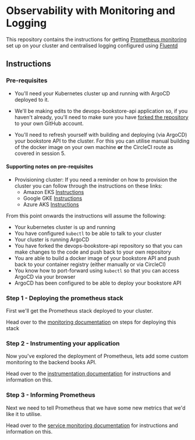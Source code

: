 # Observability with Monitoring and Logging 

This repository contains the instructions for getting [Prometheus monitoring](https://prometheus.io/) set up on your cluster and centralised logging configured using [Fluentd](https://www.fluentd.org/)

## Instructions

### Pre-requisites

* You'll need your Kubernetes cluster up and running with ArgoCD deployed to it.

* We'll be making edits to the devops-bookstore-api application so, if you haven't already, you'll need to make sure you have [forked the repository](https://github.com/techreturners/devops-bookstore-api) to your own GitHub account.

* You'll need to refresh yourself with building and deploying (via ArgoCD) your bookstore API to the cluster. For this you can utilise manual building of the docker image on your own machine **or** the CircleCI route as covered in session 5.

#### Supporting notes on pre-requisites

* Provisioning cluster: If you need a reminder on how to provision the cluster you can follow through the instructions on these links:
    * Amazon EKS [Instructions](https://github.com/techreturners/devops-upskill-eks-terraform/tree/session-004-gitops#readme)
    * Google GKE [Instructions](https://github.com/techreturners/devops-upskill-gke-terraform/tree/session-004-gitops#readme)
    * Azure AKS [Instructions](https://github.com/techreturners/devops-upskill-aks-terraform/tree/session-004-gitops#readme)

From this point onwards the instructions will assume the following:

* Your kubernetes cluster is up and running
* You have configured `kubectl` to be able to talk to your cluster
* Your cluster is running ArgoCD
* You have forked the devops-bookstore-api repository so that you can make changes to the code and push back to your own repository
* You are able to build a docker image of your bookstore API and push back to your container registry (either manually or via CircleCI)
* You know how to port-forward using `kubectl` so that you can access ArgoCD via your browser
* ArgoCD has been configured to be able to deploy your bookstore API

### Step 1 - Deploying the prometheus stack

First we'll get the Prometheus stack deployed to your cluster.

Head over to the [monitoring documentation](./docs/MONITORING.md) on steps for deploying this stack

### Step 2 - Instrumenting your application

Now you've explored the deployment of Prometheus, lets add some custom monitoring to the backend books API.

Head over to the [instrumentation documentation](./docs/INSTRUMENTATION.md) for instructions and information on this.

### Step 3 - Informing Prometheus

Next we need to tell Prometheus that we have some new metrics that we'd like it to utilise.

Head over to the [service monitoring documentation](./docs/SERVICEMONITORING.md) for instructions and information on this.








